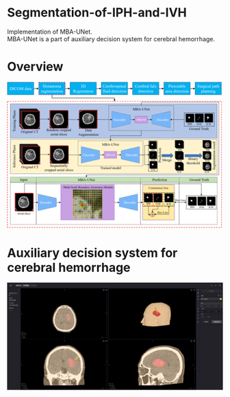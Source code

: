 # Segmentation-of-IPH-and-IVH
<p>Implementation of MBA-UNet.<br>
MBA-UNet is a part of auxiliary decision system for cerebral hemorrhage.<p>
  
# Overview
![Architecture](/Architecture.png "Architecture")

# Auxiliary decision system for cerebral hemorrhage
![Auxiliary decision system for cerebral hemorrhage](/ADS.png "Auxiliary decision system for cerebral hemorrhage")
